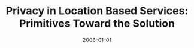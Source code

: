 ---
title: "Privacy in Location Based Services: Primitives Toward the Solution"
collection: publications
permalink: /publication/2008-01-01-Privacy-in-Location-Based-Services-Primitives-Toward-the-Solution
date: 2008-01-01
venue: 'In the proceedings of NCM 2008, The Fourth International Conference on Networked Computing and Advanced Information Management, Gyeongju, Korea, September 2-4, 2008 - Volume 1'
paperurl: 'https://doi.org/10.1109/NCM.2008.137'
citation: ' David Mohaisen,  Dowon Hong,  DaeHun Nyang, &quot;Privacy in Location Based Services: Primitives Toward the Solution.&quot; In the proceedings of NCM 2008, The Fourth International Conference on Networked Computing and Advanced Information Management, Gyeongju, Korea, September 2-4, 2008 - Volume 1, 2008.'
---